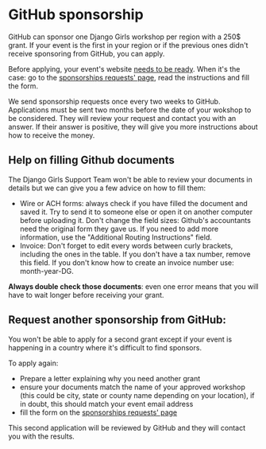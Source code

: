 # GitHub sponsorship

GitHub can sponsor one Django Girls workshop per region with a 250$ grant. If your event is the first in your region or if the previous ones didn't receive sponsoring from GitHub, you can apply.

Before applying, your event's website [needs to be ready](../website/when_ready.md). When it's the case: go to the [sponsorships requests' page](https://djangogirls.org/sponsor-request/), read the instructions and fill the form.

We send sponsorship requests once every two weeks to GitHub. Applications must be sent two months before the date of your wokshop to be considered. They will review your request and contact you with an answer. If their answer is positive, they will give you more instructions about how to receive the money.

## Help on filling Github documents

The Django Girls Support Team won't be able to review your documents in details but we can give you a few advice on how to fill them:

* Wire or ACH forms: always check if you have filled the document and saved it. Try to send it to someone else or open it on another computer before uploading it. Don't change the field sizes: Github's accountants need the original form they gave us. If you need to add more information, use the "Additional Routing Instructions" field.
* Invoice: Don't forget to edit every words between curly brackets, including the ones in the table. If you don't have a tax number, remove this field. If you don't know how to create an invoice number use: month-year-DG.

**Always double check those documents**: even one error means that you will have to wait longer before receiving your grant.

## Request another sponsorship from GitHub:

You won't be able to apply for a second grant except if your event is happening in a country where it's difficult to find sponsors.

To apply again:

* Prepare a letter explaining why you need another grant
* ensure your documents match the name of your approved workshop (this could be city, state or county name depending on your location), if in doubt, this should match your event email address
* fill the form on the [sponsorships requests' page](https://djangogirls.org/sponsor-request/)

This second application will be reviewed by GitHub and they will contact you with the results.
